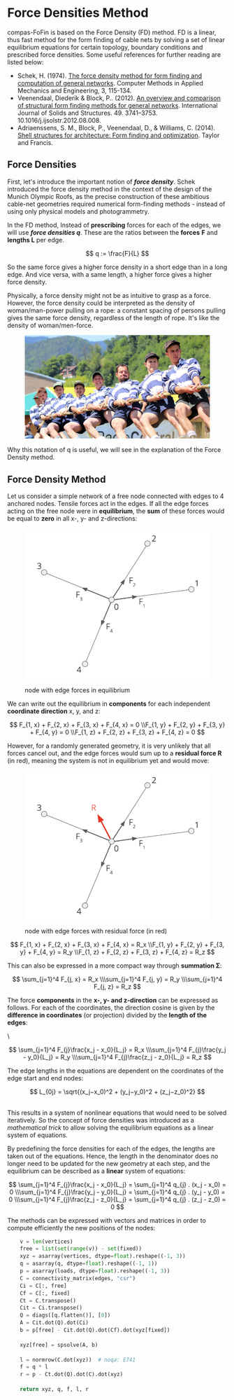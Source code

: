 # Force Densities Method

compas-FoFin is based on the Force Density (FD) method. FD is a linear, thus fast method for the form finding of cable nets by solving a set of linear equilibrium equations for certain topology, boundary conditions and prescribed force densities. Some useful references for further reading are listed below:

* Schek, H. (1974). [The force density method for form finding and computation of general networks](https://www.sciencedirect.com/science/article/pii/0045782574900450). Computer Methods in Applied Mechanics and Engineering, 3, 115-134.
* Veenendaal, Diederik & Block, P.. (2012). [An overview and comparison of structural form finding methods for general networks](https://block.arch.ethz.ch/brg/publication/an-overview-and-comparison-of-structural-form-finding-methods-for-general-networks). International Journal of Solids and Structures. 49. 3741–3753. 10.1016/j.ijsolstr.2012.08.008.
* Adriaenssens, S. M., Block, P., Veenendaal, D., & Williams, C. (2014). [Shell structures for architecture: Form finding and optimization](https://block.arch.ethz.ch/brg/publication/shells-for-architecture-form-finding-and-structural-optimization). Taylor and Francis.

## Force Densities

First, let's introduce the important notion of _**force density**_. Schek introduced the force density method in the context of the design of the Munich Olympic Roofs, as the precise construction of these ambitious cable-net geometries required numerical form-finding methods - instead of using only physical models and photogrammetry.

In the FD method, Instead of **prescribing** forces for each of the edges, we will use _**force densities q**_. These are the ratios between the **forces** **F** and **lengths L** per edge.&#x20;

$$
q := \frac{F}{L}
$$

So the same force gives a higher force density in a short edge than in a long edge. And vice versa, with a same length,  a higher force gives a higher force density.

Physically, a force density might not be as intuitive to grasp as a force. However, the force density could be interpreted as the density of woman/man-power pulling on a rope: a constant spacing of persons pulling gives the same force density, regardless of the length of rope. It's like the density of woman/men-force.

<figure><img src="../.gitbook/assets/Screenshot 2025-06-30 at 10.57.04.png" alt=""><figcaption></figcaption></figure>

Why this notation of q is useful, we will see in the explanation of the Force Density method.



## Force Density Method

Let us consider a simple network of a free node connected with edges to 4 anchored nodes. Tensile forces act in the edges. If all the edge forces acting on the free node were in **equilibrium**, the **sum** of these forces would be equal to **zero** in all x-, y- and z-directions:&#x20;

<figure><img src="../.gitbook/assets/Screenshot 2025-06-30 at 10.58.14.png" alt=""><figcaption><p>node with edge forces in equilibrium</p></figcaption></figure>

We can write out the equilibrium  in **components** for each independent **coordinate direction** x, y, and z:

$$
F_{1, x} + F_{2, x} + F_{3, x} + F_{4, x}  = 0 \\F_{1, y} + F_{2, y} + F_{3, y} + F_{4, y}  = 0 \\F_{1, z} + F_{2, z} + F_{3, z} + F_{4, z}  = 0
$$

However, for a randomly generated geometry, it is very unlikely that all forces cancel out, and the edge forces would sum up to a **residual force R** (in red), meaning the system is not in equilibrium yet and would move:

<figure><img src="../.gitbook/assets/FD_Theor_Back_2.png" alt=""><figcaption><p>node with edge forces with residual force (in red)</p></figcaption></figure>

$$
F_{1, x} + F_{2, x} + F_{3, x} + F_{4, x}  = R_x \\F_{1, y} + F_{2, y} + F_{3, y} + F_{4, y}  = R_y \\F_{1, z} + F_{2, z} + F_{3, z} + F_{4, z}  = R_z
$$

&#x20;This can also be expressed in a more compact way through **summation Σ**:&#x20;

$$
\sum_{j=1}^4 F_{j, x} = R_x \\\sum_{j=1}^4 F_{j, y} = R_y \\\sum_{j=1}^4 F_{j, z} = R_z
$$

The force **components** in the **x-, y- and z-direction** can be expressed as follows. For each of the coordinates, the direction cosine is given by the **difference in coordinates** (or projection) divided by the **length of the edges**:&#x20;

\


$$
\sum_{j=1}^4 F_{j}\frac{x_j - x_0}{L_j} = R_x \\\sum_{j=1}^4 F_{j}\frac{y_j - y_0}{L_j} = R_y \\\sum_{j=1}^4 F_{j}\frac{z_j - z_0}{L_j} = R_z
$$



The edge lengths in the equations are dependent on the coordinates of the edge start and end nodes:



$$
L_{0j} = \sqrt{(x_j−x_0)^2 + (y_j−y_0)^2 + (z_j−z_0)^2}
$$

\
This results in a system of nonlinear equations that would need to be solved iteratively. So the concept of force densities was introduced as a _mathematical trick_ to allow solving the equilibrium equations as a linear system of equations.

By predefining the force densities for each of the edges, the lengths are taken out of the equations. Hence, the length in the denominator does no longer need to be updated for the new geometry at each step, and the equilibrium can be described as a **linear** system of equations:

$$
\sum_{j=1}^4 F_{j}\frac{x_j - x_0}{L_j}
= \sum_{j=1}^4 q_{j} . (x_j - x_0) = 0
\\\sum_{j=1}^4 F_{j}\frac{y_j - y_0}{L_j}
= \sum_{j=1}^4 q_{j} . (y_j - y_0) = 0
\\\sum_{j=1}^4 F_{j}\frac{z_j - z_0}{L_j}
= \sum_{j=1}^4 q_{j} . (z_j - z_0) = 0
$$

The methods can be expressed with vectors and matrices in order to compute efficiently the new positions of the nodes:

```python
    v = len(vertices)
    free = list(set(range(v)) - set(fixed))
    xyz = asarray(vertices, dtype=float).reshape((-1, 3))
    q = asarray(q, dtype=float).reshape((-1, 1))
    p = asarray(loads, dtype=float).reshape((-1, 3))
    C = connectivity_matrix(edges, "csr")
    Ci = C[:, free]
    Cf = C[:, fixed]
    Ct = C.transpose()
    Cit = Ci.transpose()
    Q = diags([q.flatten()], [0])
    A = Cit.dot(Q).dot(Ci)
    b = p[free] - Cit.dot(Q).dot(Cf).dot(xyz[fixed])

    xyz[free] = spsolve(A, b)

    l = normrow(C.dot(xyz))  # noqa: E741
    f = q * l
    r = p - Ct.dot(Q).dot(C).dot(xyz)

    return xyz, q, f, l, r
```

